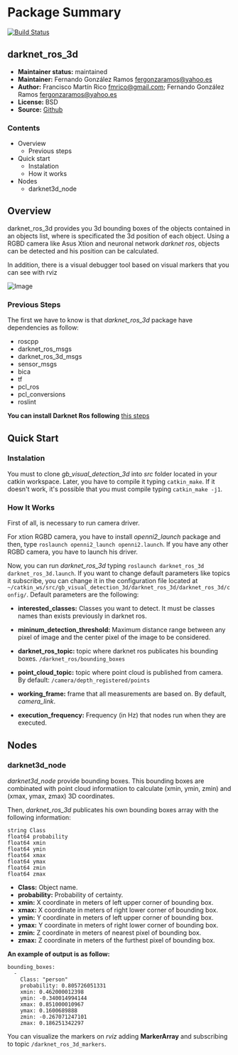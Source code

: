 # Package Summary

[![Build Status](https://travis-ci.com/IntelligentRoboticsLabs/gb_visual_detection_3d.svg?branch=master)](https://travis-ci.com/IntelligentRoboticsLabs/gb_visual_detection_3d)

## darknet_ros_3d

* **Maintainer status:** maintained
* **Maintainer:** Fernando González Ramos <fergonzaramos@yahoo.es>
* **Author:** Francisco Martín Rico <fmrico@gmail.com>; Fernando González Ramos <fergonzaramos@yahoo.es>
* **License:** BSD
* **Source:** [Github](https://github.com/IntelligentRoboticsLabs/gb_visual_detection_3d)

### Contents
* Overview
  * Previous steps
* Quick start
  * Instalation
  * How it works
* Nodes
  * darknet3d_node

## Overview
darknet_ros_3d provides you 3d bounding boxes of the objects contained in an objects list, where is specificated the 3d position of each object.
Using a RGBD camera like Asus Xtion and neuronal network *darknet ros*, objects can be detected and his position can be calculated.

In addition, there is a visual debugger tool based on visual markers that you can see with rviz

![Image](https://github.com/IntelligentRoboticsLabs/gb_visual_detection_3d/docs/visual_markers.png)

### Previous Steps

The first we have to know is that *darknet_ros_3d* package have dependencies as follow:

* roscpp
* darknet_ros_msgs
* darknet_ros_3d_msgs
* sensor_msgs
* bica
* tf
* pcl_ros
* pcl_conversions
* roslint

**You can install Darknet Ros following** [this steps](https://github.com/leggedrobotics/darknet_ros)

## Quick Start

### Instalation

You must to clone *gb_visual_detection_3d* into *src* folder located in your catkin workspace. Later, you have to compile it typing ``catkin_make``. If it doesn't work, it's possible that you must compile typing ``catkin_make -j1``.

### How It Works

First of all, is necessary to run camera driver.

For xtion RGBD camera, you have to install *openni2_launch* package and then, type ``roslaunch openni2_launch openni2.launch``. If you have any other RGBD camera, you have to launch his driver.

Now, you can run *darknet_ros_3d* typing ``roslaunch darknet_ros_3d darknet_ros_3d.launch``. If you want to change default parameters like topics it subscribe, you can change it in the configuration file located at ``~/catkin_ws/src/gb_visual_detection_3d/darknet_ros_3d/darknet_ros_3d/config/``. Default parameters are the following:

* **interested_classes:** Classes you want to detect. It must be classes names than exists previously in darknet ros.

* **mininum_detection_threshold:** Maximum distance range between any pixel of image and the center pixel of the image to be considered.

* **darknet_ros_topic:** topic where darknet ros publicates his bounding boxes. ``/darknet_ros/bounding_boxes``

* **point_cloud_topic:** topic where point cloud is published from camera. By default: ``/camera/depth_registered/points``

* **working_frame:** frame that all measurements are based on. By default, *camera_link*.

* **execution_frequency:** Frequency (in Hz) that nodes run when they are executed.

## Nodes

### darknet3d_node

*darknet3d_node* provide bounding boxes. This bounding boxes are combinated with point cloud informatiion to calculate (xmin, ymin, zmin) and (xmax, ymax, zmax) 3D coordinates.

Then, *darknet_ros_3d* publicates his own bounding boxes array with the following information:
```
string Class
float64 probability
float64 xmin
float64 ymin
float64 xmax
float64 ymax
float64 zmin
float64 zmax
```
* **Class:** Object name.
* **probability:** Probability of certainty.
* **xmin:** X coordinate in meters of left upper corner of bounding box.
* **xmax:** X coordinate in meters of right lower corner of bounding box.
* **ymin:** Y coordinate in meters of left upper corner of bounding box.
* **ymax:** Y coordinate in meters of right lower corner of bounding box.
* **zmin:** Z coordinate in meters of nearest pixel of bounding box.
* **zmax:** Z coordinate in meters of the furthest pixel of bounding box.

**An example of output is as follow:**

```
bounding_boxes:
  -
    Class: "person"
    probability: 0.805726051331
    xmin: 0.462000012398
    ymin: -0.340014994144
    xmax: 0.851000010967
    ymax: 0.1600689888
    zmin: -0.267071247101
    zmax: 0.186251342297
```

You can visualize the markers on *rviz* adding **MarkerArray** and subscribing to topic ``/darknet_ros_3d_markers``.
